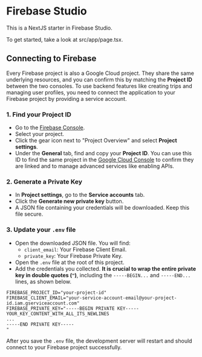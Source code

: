 # Firebase Studio

This is a NextJS starter in Firebase Studio.

To get started, take a look at src/app/page.tsx.

## Connecting to Firebase

Every Firebase project is also a Google Cloud project. They share the same underlying resources, and you can confirm this by matching the **Project ID** between the two consoles. To use backend features like creating trips and managing user profiles, you need to connect the application to your Firebase project by providing a service account.

### 1. Find your Project ID

- Go to the [Firebase Console](https://console.firebase.google.com/).
- Select your project.
- Click the gear icon next to "Project Overview" and select **Project settings**.
- Under the **General** tab, find and copy your **Project ID**. You can use this ID to find the same project in the [Google Cloud Console](https://console.cloud.google.com/) to confirm they are linked and to manage advanced services like enabling APIs.

### 2. Generate a Private Key

- In **Project settings**, go to the **Service accounts** tab.
- Click the **Generate new private key** button.
- A JSON file containing your credentials will be downloaded. Keep this file secure.

### 3. Update your `.env` file

- Open the downloaded JSON file. You will find:
  - `client_email`: Your Firebase Client Email.
  - `private_key`: Your Firebase Private Key.
- Open the `.env` file at the root of this project.
- Add the credentials you collected. **It is crucial to wrap the entire private key in double quotes (`"`)**, including the `-----BEGIN...` and `-----END...` lines, as shown below.

```env
FIREBASE_PROJECT_ID="your-project-id"
FIREBASE_CLIENT_EMAIL="your-service-account-email@your-project-id.iam.gserviceaccount.com"
FIREBASE_PRIVATE_KEY="-----BEGIN PRIVATE KEY-----
YOUR_KEY_CONTENT_WITH_ALL_ITS_NEWLINES
...
-----END PRIVATE KEY-----
"
```

After you save the `.env` file, the development server will restart and should connect to your Firebase project successfully.
